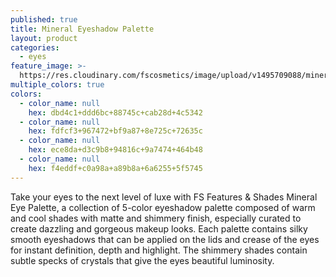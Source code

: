```yaml
---
published: true
title: Mineral Eyeshadow Palette
layout: product
categories:
  - eyes
feature_image: >-
  https://res.cloudinary.com/fscosmetics/image/upload/v1495709088/mineral_palette.jpg
multiple_colors: true
colors:
  - color_name: null
    hex: dbd4c1+ddd6bc+88745c+cab28d+4c5342
  - color_name: null
    hex: fdfcf3+967472+bf9a87+8e725c+72635c
  - color_name: null
    hex: ece8da+d3c9b8+94816c+9a7474+464b48
  - color_name: null
    hex: f4eddf+c0a98a+a89b8a+6a6255+5f5745
---
```

Take your eyes to the next level of luxe with FS Features & Shades Mineral Eye Palette, a collection of 5-color eyeshadow palette composed of warm and cool shades with matte and shimmery finish, especially curated to create dazzling and gorgeous makeup looks. Each palette contains silky smooth eyeshadows that can be applied on the lids and crease of the eyes for instant definition, depth and highlight. The shimmery shades contain subtle specks of crystals that give the eyes beautiful luminosity.
